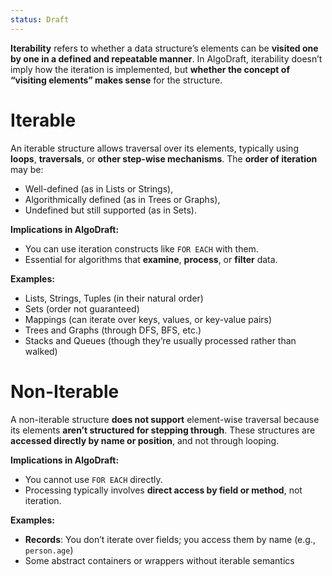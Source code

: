 ```yaml
---
status: Draft
---
```

**Iterability** refers to whether a data structure’s elements can be **visited one by one in a defined and repeatable manner**. In AlgoDraft, iterability doesn’t imply how the iteration is implemented, but **whether the concept of “visiting elements” makes sense** for the structure.
# **Iterable**
An iterable structure allows traversal over its elements, typically using **loops**, **traversals**, or **other step-wise mechanisms**. The **order of iteration** may be:

- Well-defined (as in Lists or Strings),
- Algorithmically defined (as in Trees or Graphs),
- Undefined but still supported (as in Sets).
    

**Implications in AlgoDraft:**
- You can use iteration constructs like `FOR EACH` with them.
- Essential for algorithms that **examine**, **process**, or **filter** data.
    

**Examples:**
- Lists, Strings, Tuples (in their natural order)
- Sets (order not guaranteed)
- Mappings (can iterate over keys, values, or key-value pairs)
- Trees and Graphs (through DFS, BFS, etc.)
- Stacks and Queues (though they’re usually processed rather than walked)

# **Non-Iterable**

A non-iterable structure **does not support** element-wise traversal because its elements **aren’t structured for stepping through**. These structures are **accessed directly by name or position**, and not through looping.

**Implications in AlgoDraft:**
- You cannot use `FOR EACH` directly.
- Processing typically involves **direct access by field or method**, not iteration.

**Examples:**
- **Records**: You don’t iterate over fields; you access them by name (e.g., `person.age`)
- Some abstract containers or wrappers without iterable semantics